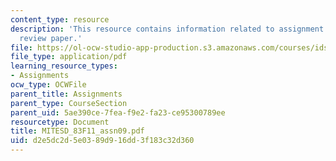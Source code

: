 ```yaml
---
content_type: resource
description: 'This resource contains information related to assignment 9: critical
  review paper.'
file: https://ol-ocw-studio-app-production.s3.amazonaws.com/courses/ids-900-doctoral-seminar-in-engineering-systems-fall-2011/d2e5dc2d5e0389d916dd3f183c32d360_MITESD_83F11_assn09.pdf
file_type: application/pdf
learning_resource_types:
- Assignments
ocw_type: OCWFile
parent_title: Assignments
parent_type: CourseSection
parent_uid: 5ae390ce-7fea-f9e2-fa23-ce95300789ee
resourcetype: Document
title: MITESD_83F11_assn09.pdf
uid: d2e5dc2d-5e03-89d9-16dd-3f183c32d360
---
```

